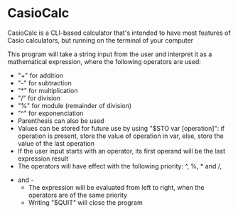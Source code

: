 # CasioCalc

CasioCalc is a CLI-based calculator that's intended to have most features of Casio calculators, but running on the terminal of your computer

 This program will take a string input from the user and interpret it as a
mathematical expression, where the following operators are used:
  - "+" for addition
  - "-" for subtraction
  - "*" for multiplication
  - "/" for division
  - "%" for module (remainder of division)
  - "^" for exponenciation
  - Parenthesis can also be used
  - Values can be stored for future use by using "$STO var [operation]":
if operation is present, store the value of operation in var, else, store the
value of the last operation
  - If the user input starts with an operator, its first operand will be the
    last expression result
  - The operators will have effect with the following priority: ^, %, * and /,
+ and -
  - The expression will be evaluated from left to right, when the operators
are of the same priority
  - Writing "$QUIT" will close the program
